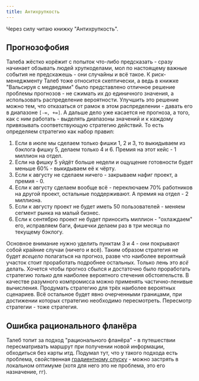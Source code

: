 ```yaml
---
title: Антихрупкость
---
```


Через силу читаю книжку "Антихрупкость".

## Прогнозофобия

Талеба жёстко корёжит с попыток что-либо предсказать - сразу начинает обзывать людей хрупкоделами, мол по настоящему важные события не предскажешь - они случайны и всё такое. К риск-менеджменту Талеб тоже относится скептически, а ведь в книжке "Вальсируя с медведями" было представлено отличное решение проблемы прогнозов - не сжимать их до единичного значения, а использовать распределение вероятности. Улучшить это решение можно тем, что отказаться от рамок в этом распределении - давать его в диапазоне `[-∞, +∞]`. А дальше дело уже касается не прогноза, а того, как с ним работать - выделять диапазоны значений и к каждому привязывать соответствующую стратегию действий. То есть определяем стратегию как набор правил:

1. Если в июле мы сделаем только фишки 1, 2 и 3, то выкидываем из бэклога фишку 5, делаем только 4 и 6. Премия на этот кейс - 1 миллион на отдел.
2. Если на фишку 5 уйдёт больше недели и ощущение готовности будет меньше 60% - выкидываем её к чёрту.
3. Если к августу не сделаем ничего - закрываем нафиг проект, а премия - 0.
4. Если к августу сделаем вообще всё - переключаем 70% работников на другой проект, остальные поддерживают. А премия на отдел - 2 миллиона.
5. Если к августу проект не будет иметь 50 пользователей - меняем сегмент рынка на малый бизнес.
6. Если к сентябрю проект не будет приносить миллион - "охлаждаем" его, исправляем баги, фишечки делаем раз в три месяца по текущему бэклогу.

Основное внимание нужно уделить пунктам 3 и 4 - они покрывают собой крайние случаи (ничего и всё). Таким образом стратегия не будет _всецело_ полагаться на прогноз, разве что наиболее вероятный участок стоит проработать подробнее остальных. Только лень это _всё_ делать. Хочется чтобы прогноз сбылся и достаточно было проработать стратегию _только_ для наиболее вероятного стечения обстоятельств. В качестве разумного компромисса можно применять частично-ленивые вычисления. Продумать стратегию для трёх наиболее вероятных сценариев. Всё остальное будет явно очерченными границами, при достижении которых стратегию необходимо пересмотреть. Пересмотр стратегии - тоже стратегия.

## Ошибка рационального фланёра

Талеб топит за подход "рационального фланёра" - в путешествии пересматривать маршрут при получении новой информации, обходиться без карты итд. Подумал тут, что у такого подхода есть проблема, свойственная [градиентному спуску](https://ru.wikipedia.org/wiki/Градиентный_спуск) - можно застрять в локальном оптимуме (хотя для него это не проблема, это его назначение, гг).
